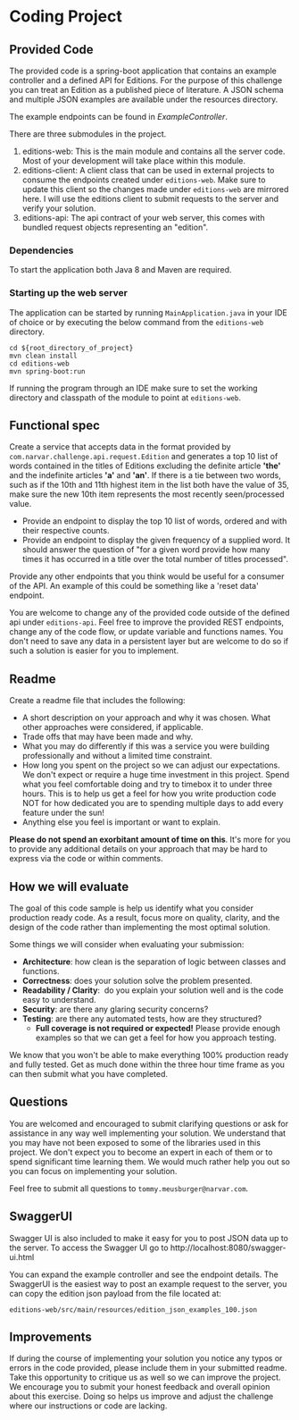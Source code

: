 
# Coding Project

## Provided Code 

The provided code is a spring-boot application that contains an example controller and a defined API for Editions. For 
the purpose of this challenge you can treat an Edition as a published piece of literature. A JSON schema and multiple
JSON examples are available under the resources directory.

The example endpoints can be found in *ExampleController*.
 
There are three submodules in the project.

1. editions-web: This is the main module and contains all the server code. Most of your development will take place within this module.
1. editions-client: A client class that can be used in external projects to consume the endpoints created under `editions-web`.  Make sure to update this client so the changes made under `editions-web` are mirrored here. I will use the editions client to submit requests to the server and verify your solution.
1. editions-api: The api contract of your web server, this comes with bundled request objects representing an "edition".

### Dependencies 

To start the application both Java 8 and Maven are required.

### Starting up the web server

The application can be started by running `MainApplication.java` in your IDE of choice or by executing the below
command from the `editions-web` directory.

```text
cd ${root_directory_of_project}
mvn clean install
cd editions-web
mvn spring-boot:run
```

If running the program through an IDE make sure to set the working directory and classpath of the module to point at `editions-web`.

## Functional spec

Create a service that accepts data in the format provided by `com.narvar.challenge.api.request.Edition` and
generates a top 10 list of words contained in the titles of Editions excluding the definite article **'the'** and the
indefinite articles **'a'** and **'an'**. If there is a tie between two words, such as if the 10th and 11th highest item in the list both
have the value of 35, make sure the new 10th item represents the most recently seen/processed value. 

* Provide an endpoint to display the top 10 list of words, ordered and with their respective counts. 
* Provide an endpoint to display the given frequency of a supplied word. It should answer the question of "for a given word provide how many times it has occurred in a title over the total number of titles processed".

Provide any other endpoints that you think would be useful for a consumer of the API. An example of this could be
something like a 'reset data' endpoint. 

You are welcome to change any of the provided code outside of the defined api under `editions-api`. Feel free to improve the provided REST endpoints, change any of the code flow, or update variable and functions names. You don't need to save any data in a persistent layer but are welcome to do so if such a solution is easier for you to implement.

## Readme

Create a readme file that includes the following:

* A short description on your approach and why it was chosen. What other approaches were considered, if applicable.
* Trade offs that may have been made and why.
* What you may do differently if this was a service you were building professionally and without a limited time constraint.
* How long you spent on the project so we can adjust our expectations.  We don't expect or require a huge time investment in this project. Spend what you feel comfortable doing and try to timebox it to under three hours. This is to help us get a feel for how you write production code NOT for how dedicated you are to spending multiple days to add every feature under the sun!
* Anything else you feel is important or want to explain.

**Please do not spend an exorbitant amount of time on this**. It's more for you to provide any additional details on your
approach that may be hard to express via the code or within comments. 


## How we will evaluate

The goal of this code sample is help us identify what you consider production ready code. As a result, focus more on
quality, clarity, and the design of the code rather than implementing the most optimal solution.

Some things we will consider when evaluating your submission: 

* **Architecture**: how clean is the separation of logic between classes and functions. 
* **Correctness**: does your solution solve the problem presented.
* **Readability / Clarity**:  do you explain your solution well and is the code easy to understand.
* **Security**: are there any glaring security concerns?
* **Testing**: are there any automated tests, how are they structured?
  * **Full coverage is not required or expected!** Please provide enough examples so that we can get a feel for how you
      approach testing.
     
We know that you won't be able to make everything 100% production ready and fully tested. Get as much done within the three hour time frame as you can then submit what you have completed.  

## Questions

You are welcomed and encouraged to submit clarifying questions or ask for assistance in any way well implementing your solution. We understand that you may have not been exposed to some of the libraries used in this project.  We don't expect you to become an expert in each of them or to spend significant time learning them.  We would much rather help you out so you can focus on implementing your solution.

Feel free to submit all questions to `tommy.meusburger@narvar.com`.

## SwaggerUI

Swagger UI is also included to make it easy for you to post JSON data up to the server. To access the Swagger UI go to http://localhost:8080/swagger-ui.html

You can expand the example controller and see the endpoint details. The SwaggerUI is the easiest way to post an example request to the server, you can copy the edition json payload from the file located at: 

`editions-web/src/main/resources/edition_json_examples_100.json`

## Improvements

If during the course of implementing your solution you notice any typos or errors in the code provided, please include them in your submitted readme. Take this opportunity to critique us as well so we can improve the project. We encourage you to submit your honest feedback and overall opinion about this exercise. Doing so helps us improve and adjust the challenge where our instructions or code are lacking.
